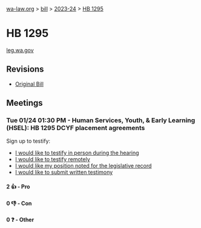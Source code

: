 [wa-law.org](/) > [bill](/bill/) > [2023-24](/bill/2023-24/) > [HB 1295](/bill/2023-24/hb/1295/)

# HB 1295
[leg.wa.gov](https://app.leg.wa.gov/billsummary?BillNumber=1295&Year=2023&Initiative=false)

## Revisions
* [Original Bill](1/)

## Meetings
### Tue 01/24 01:30 PM - Human Services, Youth, & Early Learning (HSEL): HB 1295 DCYF placement agreements
Sign up to testify:
* [I would like to testify in person during the hearing](https://app.leg.wa.gov/csi/Testifier/Add?chamber=House&mId=30530&aId=149764&caId=20683&tId=1)
* [I would like to testify remotely](https://app.leg.wa.gov/csi/Testifier/Add?chamber=House&mId=30530&aId=149764&caId=20683&tId=2)
* [I would like my position noted for the legislative record](https://app.leg.wa.gov/csi/Testifier/Add?chamber=House&mId=30530&aId=149764&caId=20683&tId=3)
* [I would like to submit written testimony](https://app.leg.wa.gov/csi/Testifier/Add?chamber=House&mId=30530&aId=149764&caId=20683&tId=4)

#### 2 👍 - Pro

#### 0 👎 - Con

#### 0 ❓ - Other
